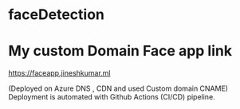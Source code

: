 # faceDetection

# My custom Domain Face app link  
https://faceapp.jineshkumar.ml

(Deployed on Azure DNS , CDN and used Custom domain CNAME)
Deployment is automated with Github Actions (CI/CD) pipeline. 
